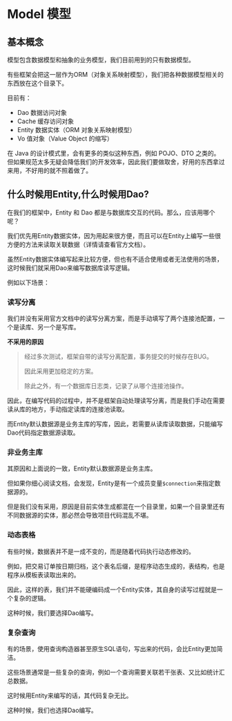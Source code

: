# Model 模型

## 基本概念

模型包含数据模型和抽象的业务模型，我们目前用到的只有数据模型。

有些框架会把这一层作为ORM（对象关系映射模型），我们把各种数据模型相关的东西放在这个目录下。



目前有：

- Dao 数据访问对象
- Cache 缓存访问对象
- Entity 数据实体（ORM 对象关系映射模型）
- Vo 值对象（Value Object 的缩写）



在 Java 的设计模式里，会有更多的类似这种东西，例如 POJO、DTO 之类的。但如果规范太多无疑会降低我们的开发效率，因此我们要做取舍，好用的东西拿过来用，不好用的就不照着做了。



## 什么时候用Entity,什么时候用Dao?

在我们的框架中，Entity 和 Dao 都是与数据库交互的代码。那么，应该用哪个呢？

我们优先用Entity数据实体，因为用起来很方便，而且可以在Entity上编写一些很方便的方法来读取关联数据（详情请查看官方文档）。

虽然Entity数据实体编写起来比较方便，但也有不适合使用或者无法使用的场景，这时候我们就采用Dao来编写数据库读写逻辑。



例如以下场景：

### 读写分离

我们并没有采用官方文档中的读写分离方案，而是手动填写了两个连接池配置，一个是读库、另一个是写库。

**不采用的原因**

> 经过多次测试，框架自带的读写分离配置，事务提交的时候存在BUG。
>
> 因此采用更加稳定的方案。
>
> 
>
> 除此之外，有一个数据库日志类，记录了从哪个连接池操作。



因此，在编写代码的过程中，并不是框架自动处理读写分离，而是我们手动在需要读从库的地方，手动指定读库的连接池读取。

而Entity默认数据源是业务主库的写库，因此，若需要从读库读取数据，只能编写Dao代码指定数据源读取。



### 非业务主库

其原因和上面说的一致，Entity默认数据源是业务主库。

但如果你细心阅读文档，会发现，Entity是有一个成员变量`$connection`来指定数据源的。

但是我们没有采用，原因是目前实体生成都混在一个目录里，如果一个目录里还有不同数据源的实体，那必然会导致项目代码混乱不堪。



### 动态表格

有些时候，数据表并不是一成不变的，而是随着代码执行动态修改的。

例如，把交易订单按日期归档，这个表名后缀，是程序动态生成的，表结构，也是程序从模板表读取出来的。

因此，这样的表，我们并不能硬编码成一个Entity实体，其自身的读写过程就是一个复杂的逻辑。

这种时候，我们要选择Dao编写。



### 复杂查询

有的场景，使用查询构造器甚至原生SQL语句，写出来的代码，会比Entity更加简洁。

这些场景通常是一些复杂的查询，例如一个查询需要关联若干张表、又比如统计汇总数据。

这时候用Entity来编写的话，其代码复杂无比。

这种时候，我们也选择Dao编写。